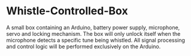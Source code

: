 # Whistle-Controlled-Box
A small box containing an Arduino, battery power supply, microphone, servo and locking mechanism. The box will only unlock itself when the microphone detects a specific tune being whistled. All signal processing and control logic will be performed exclusively on the Arduino.
